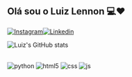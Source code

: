 ## Olá sou o Luiz Lennon 💻♥️

[![Instagram](https://img.shields.io/badge/Instagram-E4405F?style=for-the-badge&logo=instagram&logoColor=white)](https://www.instagram.com/lennonsjm/)[![Linkedin](https://img.shields.io/badge/LinkedIn-0077B5?style=for-the-badge&logo=linkedin&logoColor=white)](https://www.linkedin.com/in/luiz-lennon-192585234/)


![Luiz's GitHub stats](https://github-readme-stats.vercel.app/api?username=lennonsjm1&show_icons=true&theme=dracula)




<div stle="display inline_block"><br/>
    <img align="center" alt="python" src="https://img.shields.io/badge/Python-14354C?style=for-the-badge&logo=python&logoColor=white"/>
    <img align="center" alt="html5" src="https://img.shields.io/badge/HTML5-E34F26?style=for-the-badge&logo=html5&logoColor=white"/>
    <img align="center" alt="css" src="https://img.shields.io/badge/CSS3-1572B6?style=for-the-badge&logo=css3&logoColor=white"/>
    <img align="center" alt="js" src="https://img.shields.io/badge/JavaScript-323330?style=for-the-badge&logo=javascript&logoColor=F7DF1E"/>
    
</div><br/>

## 



